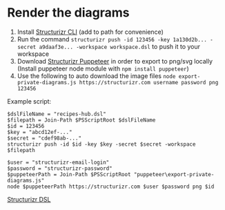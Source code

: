 # Render the diagrams

1. Install [Structurizr CLI](https://github.com/structurizr/cli) (add to path for convenience)
2. Run the command `structurizr push -id 123456 -key 1a130d2b... -secret a9daaf3e... -workspace workspace.dsl` to push it to your workspace
3. Download [Structurizr Puppeteer](https://github.com/structurizr/puppeteer) in order to export to png/svg locally (Install puppeteer node module with `npm install puppeteer`)
4. Use the following to auto download the image files `node export-private-diagrams.js https://structurizr.com username password png 123456`

Example script:
```
$dslFileName = "recipes-hub.dsl"
$filepath = Join-Path $PSScriptRoot $dslFileName 
$id = 123456
$key = "abcd12ef-..."
$secret = "cdef98ab-..."
structurizr push -id $id -key $key -secret $secret -workspace $filepath

$user = "structurizr-email-login"
$password = "structurizr-password"
$puppeteerPath = Join-Path $PSScriptRoot "puppeteer\export-private-diagrams.js"
node $puppeteerPath https://structurizr.com $user $password png $id
```


[Structurizr DSL](https://github.com/structurizr/dsl)